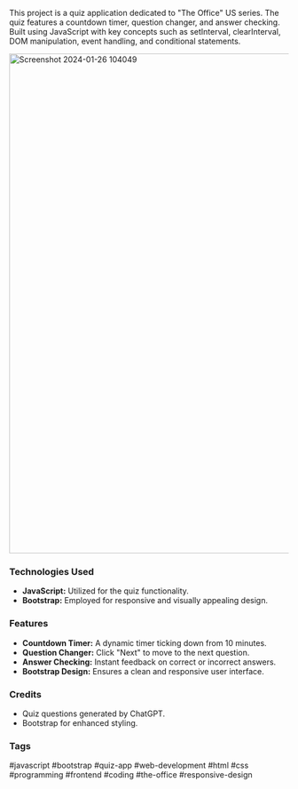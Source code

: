 This project is a quiz application dedicated to "The Office" US series. The quiz features a countdown timer, question changer, and answer checking. Built using JavaScript with key concepts such as setInterval, clearInterval, DOM manipulation, event handling, and conditional statements.


<img width="900" alt="Screenshot 2024-01-26 104049" src="https://github.com/itsonlyTushar/quiz-app/assets/123139719/a76862d3-20b8-4456-a334-9f58daaa8d79">




### Technologies Used

- **JavaScript:** Utilized for the quiz functionality.
- **Bootstrap:** Employed for responsive and visually appealing design.

### Features

- **Countdown Timer:** A dynamic timer ticking down from 10 minutes.
- **Question Changer:** Click "Next" to move to the next question.
- **Answer Checking:** Instant feedback on correct or incorrect answers.
- **Bootstrap Design:** Ensures a clean and responsive user interface.

### Credits

- Quiz questions generated by ChatGPT.
- Bootstrap for enhanced styling.

### Tags
#javascript #bootstrap #quiz-app #web-development #html #css #programming #frontend #coding #the-office #responsive-design


